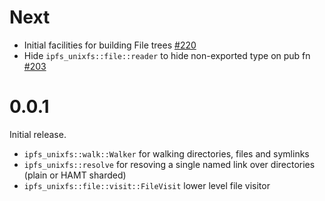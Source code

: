 # Next

* Initial facilities for building File trees [#220]
* Hide `ipfs_unixfs::file::reader` to hide non-exported type on pub fn [#203]

[#203]: https://github.com/rs-ipfs/rust-ipfs/pull/203
[#220]: https://github.com/rs-ipfs/rust-ipfs/pull/220

# 0.0.1

Initial release.

* `ipfs_unixfs::walk::Walker` for walking directories, files and symlinks
* `ipfs_unixfs::resolve` for resoving a single named link over directories
  (plain or HAMT sharded)
* `ipfs_unixfs::file::visit::FileVisit` lower level file visitor
